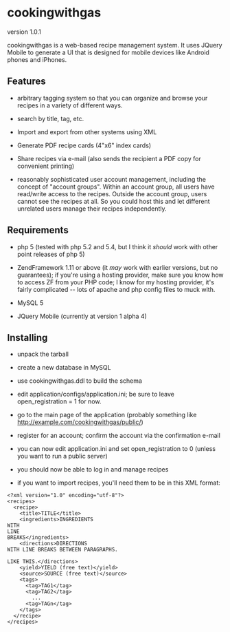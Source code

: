 # cookingwithgas
version 1.0.1

cookingwithgas is a web-based recipe management system.  It uses JQuery 
Mobile to generate a UI that is designed for mobile devices like Android 
phones and iPhones.

## Features

- arbitrary tagging system so that you can organize and browse your
  recipes in a variety of different ways.
  
- search by title, tag, etc.

- Import and export from other systems using XML

- Generate PDF recipe cards (4"x6" index cards)

- Share recipes via e-mail (also sends the recipient a PDF copy for
  convenient printing)

- reasonably sophisticated user account management, including the concept
  of "account groups".  Within an account group, all users have read/write
  access to the recipes.  Outside the account group, users cannot see the
  recipes at all.  So you could host this and let different unrelated users
  manage their recipes independently.

## Requirements

- php 5 (tested with php 5.2 and 5.4, but I think it *should* work with other
  point releases of php 5)

- ZendFramework 1.11 or above (it *may* work with earlier versions, but
  no guarantees); if you're using a hosting provider, make sure you know
  how to access ZF from your PHP code; I know for my hosting provider, it's
  fairly complicated -- lots of apache and php config files to muck with.

- MySQL 5

- JQuery Mobile (currently at version 1 alpha 4)

## Installing

- unpack the tarball

- create a new database in MySQL

- use cookingwithgas.ddl to build the schema

- edit application/configs/application.ini; be sure to leave
  open_registration = 1 for now.

- go to the main page of the application (probably something like
  http://example.com/cookingwithgas/public/)

- register for an account; confirm the account via the confirmation
  e-mail

- you can now edit application.ini and set open_registration to 0
  (unless you want to run a public server)

- you should now be able to log in and manage recipes

- if you want to import recipes, you'll need them to be in this XML
  format:

```
<?xml version="1.0" encoding="utf-8"?>
<recipes>
  <recipe>
    <title>TITLE</title>
    <ingredients>INGREDIENTS
WITH
LINE
BREAKS</ingredients>
    <directions>DIRECTIONS
WITH LINE BREAKS BETWEEN PARAGRAPHS.

LIKE THIS.</directions>
    <yield>YIELD (free text)</yield>
    <source>SOURCE (free text)</source>
    <tags>
      <tag>TAG1</tag>
      <tag>TAG2</tag>
        ...
      <tag>TAGn</tag>
    </tags>
  </recipe>
</recipes>
```
